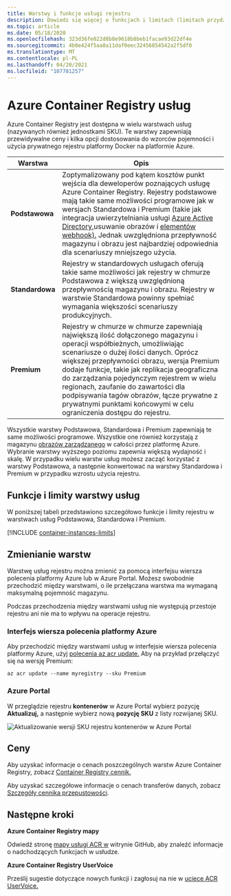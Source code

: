 ```yaml
---
title: Warstwy i funkcje usługi rejestru
description: Dowiedz się więcej o funkcjach i limitach (limitach przydziału) w warstwach usług Podstawowa, Standardowa i Premium (SKU) Azure Container Registry.
ms.topic: article
ms.date: 05/18/2020
ms.openlocfilehash: 323d36fe022d8b8e9618b8beb1facae93d22df4e
ms.sourcegitcommit: 4b0e424f5aa8a11daf0eec32456854542a2f5df0
ms.translationtype: MT
ms.contentlocale: pl-PL
ms.lasthandoff: 04/20/2021
ms.locfileid: "107781257"
---
```

# <a name="azure-container-registry-service-tiers"></a>Azure Container Registry usług

Azure Container Registry jest dostępna w wielu warstwach usług (nazywanych również jednostkami SKU). Te warstwy zapewniają przewidywalne ceny i kilka opcji dostosowania do wzorców pojemności i użycia prywatnego rejestru platformy Docker na platformie Azure.

| Warstwa | Opis |
| --- | ----------- |
| **Podstawowa** | Zoptymalizowany pod kątem kosztów punkt wejścia dla deweloperów poznających usługę Azure Container Registry. Rejestry podstawowe mają takie same możliwości programowe jak w wersjach [][container-registry-delete]Standardowa i Premium (takie jak integracja uwierzytelniania usługi [Azure Active Directory,](container-registry-authentication.md#individual-login-with-azure-ad)usuwanie obrazów i [elementów webhook).][container-registry-webhook] Jednak uwzględniona przepływność magazynu i obrazu jest najbardziej odpowiednia dla scenariuszy mniejszego użycia. |
| **Standardowa** | Rejestry w standardowych usługach oferują takie same możliwości jak rejestry w chmurze Podstawowa z większą uwzględnioną przepływnością magazynu i obrazu. Rejestry w warstwie Standardowa powinny spełniać wymagania większości scenariuszy produkcyjnych. |
| **Premium** | Rejestry w chmurze w chmurze zapewniają największą ilość dołączonego magazynu i operacji współbieżnych, umożliwiając scenariusze o dużej ilości danych. Oprócz większej przepływności obrazu, wersja [][container-registry-geo-replication] Premium dodaje funkcje, takie jak replikacja geograficzna do zarządzania pojedynczym rejestrem w wielu regionach, [](container-registry-content-trust.md) zaufanie do zawartości dla podpisywania tagów obrazów, [](container-registry-private-link.md) łącze prywatne z prywatnymi punktami końcowymi w celu ograniczenia dostępu do rejestru. |

Wszystkie warstwy Podstawowa, Standardowa i Premium zapewniają te same możliwości programowe. Wszystkie one również korzystają z magazynu [obrazów zarządzanego][container-registry-storage] w całości przez platformę Azure. Wybranie warstwy wyższego poziomu zapewnia większą wydajność i skalę. W przypadku wielu warstw usług możesz zacząć korzystać z warstwy Podstawowa, a następnie konwertować na warstwy Standardowa i Premium w przypadku wzrostu użycia rejestru.

## <a name="service-tier-features-and-limits"></a>Funkcje i limity warstwy usług

W poniższej tabeli przedstawiono szczegółowo funkcje i limity rejestru w warstwach usług Podstawowa, Standardowa i Premium.

[!INCLUDE [container-instances-limits](../../includes/container-registry-limits.md)]

## <a name="changing-tiers"></a>Zmienianie warstw

Warstwę usług rejestru można zmienić za pomocą interfejsu wiersza polecenia platformy Azure lub w Azure Portal. Możesz swobodnie przechodzić między warstwami, o ile przełączana warstwa ma wymaganą maksymalną pojemność magazynu. 

Podczas przechodzenia między warstwami usług nie występują przestoje rejestru ani nie ma to wpływu na operacje rejestru.

### <a name="azure-cli"></a>Interfejs wiersza polecenia platformy Azure

Aby przechodzić między warstwami usług w interfejsie wiersza polecenia platformy Azure, użyj [polecenia az acr update.][az-acr-update] Aby na przykład przełączyć się na wersję Premium:

```azurecli
az acr update --name myregistry --sku Premium
```

### <a name="azure-portal"></a>Azure Portal

W przeglądzie rejestru **kontenerów** w Azure Portal wybierz pozycję **Aktualizuj,** a następnie wybierz nową **pozycję SKU** z listy rozwijanej SKU.

![Aktualizowanie wersji SKU rejestru kontenerów w Azure Portal][update-registry-sku]

## <a name="pricing"></a>Ceny

Aby uzyskać informacje o cenach poszczególnych warstw Azure Container Registry, zobacz [Container Registry cennik.][container-registry-pricing]

Aby uzyskać szczegółowe informacje o cenach transferów danych, zobacz [Szczegóły cennika przepustowości](https://azure.microsoft.com/pricing/details/bandwidth/). 

## <a name="next-steps"></a>Następne kroki

**Azure Container Registry mapy**

Odwiedź stronę [mapy usługi ACR w][acr-roadmap] witrynie GitHub, aby znaleźć informacje o nadchodzących funkcjach w usłudze.

**Azure Container Registry UserVoice**

Prześlij sugestie dotyczące nowych funkcji i zagłosuj na nie w [uciece ACR UserVoice.][container-registry-uservoice]

<!-- IMAGES -->
[update-registry-sku]: ./media/container-registry-skus/update-registry-sku.png

<!-- LINKS - External -->
[acr-roadmap]: https://aka.ms/acr/roadmap
[container-registry-pricing]: https://azure.microsoft.com/pricing/details/container-registry/
[container-registry-uservoice]: https://feedback.azure.com/forums/903958-azure-container-registry

<!-- LINKS - Internal -->
[az-acr-update]: /cli/azure/acr#az_acr_update
[container-registry-geo-replication]: container-registry-geo-replication.md
[container-registry-storage]: container-registry-storage.md
[container-registry-delete]: container-registry-delete.md
[container-registry-webhook]: container-registry-webhook.md